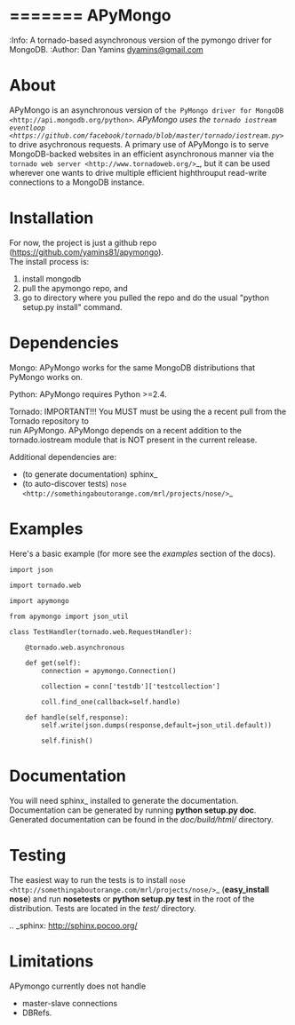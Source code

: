 =======
APyMongo
=======
:Info: A tornado-based asynchronous version of the pymongo driver for MongoDB.
:Author: Dan Yamins <dyamins@gmail.com>

About
=====

APyMongo is an asynchronous version of `the PyMongo driver for MongoDB <http://api.mongodb.org/python>`_.
APyMongo uses the `tornado iostream eventloop <https://github.com/facebook/tornado/blob/master/tornado/iostream.py>`_ 
to drive asychronous requests.  A primary use of APyMongo is to serve MongoDB-backed websites in an efficient asynchronous manner
via the `tornado web server <http://www.tornadoweb.org/>`_, but it can be used wherever one wants to drive multiple efficient 
highthrouput read-write connections to a MongoDB instance.   


Installation
============

For now, the project is just a github repo (https://github.com/yamins81/apymongo).  
The install process is: 

1) install mongodb
2) pull the apymongo repo, and 
3) go to directory where you pulled the repo and do the usual "python setup.py install" command. 


Dependencies
============

Mongo:  APyMongo works for the same MongoDB distributions that PyMongo works on. 

Python:  APyMongo requires Python >=2.4.    

Tornado:  IMPORTANT!!! You MUST must be using the a recent pull from the Tornado repository to  
run APyMongo.   APyMongo depends on a recent addition to the tornado.iostream module that is NOT
present in the current release. 

Additional dependencies are:

- (to generate documentation) sphinx_
- (to auto-discover tests) `nose <http://somethingaboutorange.com/mrl/projects/nose/>`_


Examples
========
Here's a basic example (for more see the *examples* section of the docs).

	import json
	
	import tornado.web	
	
	import apymongo 
	
	from apymongo import json_util
		
	class TestHandler(tornado.web.RequestHandler):
	
		@tornado.web.asynchronous
		
		def get(self):     
			connection = apymongo.Connection()
			
			collection = conn['testdb']['testcollection']
			
			coll.find_one(callback=self.handle)
			
		def handle(self,response):
			self.write(json.dumps(response,default=json_util.default))
			
			self.finish()


Documentation
=============

You will need sphinx_ installed to generate the
documentation. Documentation can be generated by running **python
setup.py doc**. Generated documentation can be found in the
*doc/build/html/* directory.


Testing
=======

The easiest way to run the tests is to install `nose
<http://somethingaboutorange.com/mrl/projects/nose/>`_ (**easy_install
nose**) and run **nosetests** or **python setup.py test** in the root
of the distribution. Tests are located in the *test/* directory.

.. _sphinx: http://sphinx.pocoo.org/


Limitations
===========

APymongo currently does not handle

- master-slave connections
- DBRefs. 

